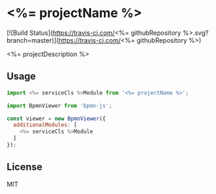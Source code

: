 # <%= projectName %>

[![Build Status](https://travis-ci.com/<%= githubRepository %>.svg?branch=master)](https://travis-ci.com/<%= githubRepository %>)

<%= projectDescription %>


## Usage

```javascript
import <%= serviceCls %>Module from '<%= projectName %>';

import BpmnViewer from 'bpmn-js';

const viewer = new BpmnViewer({
  additionalModules: [
    <%= serviceCls %>Module
  ]
});
```


## License

MIT
